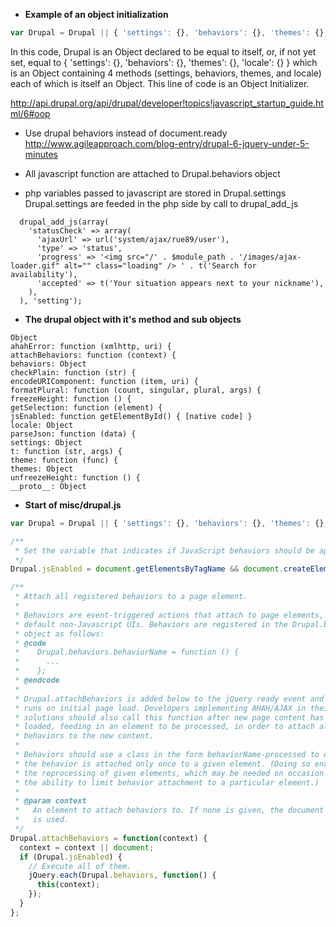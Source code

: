* **Example of an object initialization**

```js
var Drupal = Drupal || { 'settings': {}, 'behaviors': {}, 'themes': {}, 'locale': {} };
```
In this code, Drupal is an Object declared to be equal to itself, or, if not yet set, equal to { 'settings': {}, 'behaviors': {}, 'themes': {}, 'locale': {} } which is an Object containing 4 methods (settings, behaviors, themes, and locale) each of which is itself an Object. This line of code is an Object Initializer.

http://api.drupal.org/api/drupal/developer!topics!javascript_startup_guide.html/6#oop

* Use drupal behaviors instead of document.ready   
http://www.agileapproach.com/blog-entry/drupal-6-jquery-under-5-minutes

* All javascript function are attached to Drupal.behaviors object 
* php variables passed to javascript are stored in Drupal.settings
Drupal.settings are feeded in the php side by call to drupal_add_js
```
  drupal_add_js(array(
    'statusCheck' => array(
      'ajaxUrl' => url('system/ajax/rue89/user'),
      'type' => 'status',
      'progress' => '<img src="/' . $module_path . '/images/ajax-loader.gif" alt="" class="loading" /> ' . t('Search for availability'),
      'accepted' => t('Your situation appears next to your nickname'),
    ),
  ), 'setting');
```

* **The drupal object with it's method and sub objects**
```
Object
ahahError: function (xmlhttp, uri) {
attachBehaviors: function (context) {
behaviors: Object
checkPlain: function (str) {
encodeURIComponent: function (item, uri) {
formatPlural: function (count, singular, plural, args) {
freezeHeight: function () {
getSelection: function (element) {
jsEnabled: function getElementById() { [native code] }
locale: Object
parseJson: function (data) {
settings: Object
t: function (str, args) {
theme: function (func) {
themes: Object
unfreezeHeight: function () {
__proto__: Object
```



* **Start of misc/drupal.js**
```js
var Drupal = Drupal || { 'settings': {}, 'behaviors': {}, 'themes': {}, 'locale': {} };

/**
 * Set the variable that indicates if JavaScript behaviors should be applied
 */
Drupal.jsEnabled = document.getElementsByTagName && document.createElement && document.createTextNode && document.documentElement && document.getElementById;

/**
 * Attach all registered behaviors to a page element.
 *
 * Behaviors are event-triggered actions that attach to page elements, enhancing
 * default non-Javascript UIs. Behaviors are registered in the Drupal.behaviors
 * object as follows:
 * @code
 *    Drupal.behaviors.behaviorName = function () {
 *      ...
 *    };
 * @endcode
 *
 * Drupal.attachBehaviors is added below to the jQuery ready event and so
 * runs on initial page load. Developers implementing AHAH/AJAX in their
 * solutions should also call this function after new page content has been
 * loaded, feeding in an element to be processed, in order to attach all
 * behaviors to the new content.
 *
 * Behaviors should use a class in the form behaviorName-processed to ensure
 * the behavior is attached only once to a given element. (Doing so enables
 * the reprocessing of given elements, which may be needed on occasion despite
 * the ability to limit behavior attachment to a particular element.)
 *
 * @param context
 *   An element to attach behaviors to. If none is given, the document element
 *   is used.
 */
Drupal.attachBehaviors = function(context) {
  context = context || document;
  if (Drupal.jsEnabled) {
    // Execute all of them.
    jQuery.each(Drupal.behaviors, function() {
      this(context);
    });
  }
};
```
